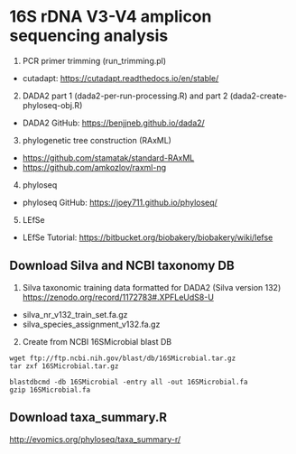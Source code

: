 # 16S rDNA V3-V4 amplicon sequencing analysis

1. PCR primer trimming (run_trimming.pl)
* cutadapt: https://cutadapt.readthedocs.io/en/stable/

2. DADA2 part 1 (dada2-per-run-processing.R) and part 2 (dada2-create-phyloseq-obj.R)
* DADA2 GitHub: https://benjjneb.github.io/dada2/

3. phylogenetic tree construction (RAxML)
* https://github.com/stamatak/standard-RAxML
* https://github.com/amkozlov/raxml-ng

4. phyloseq
* phyloseq  GitHub: https://joey711.github.io/phyloseq/

5. LEfSe
* LEfSe Tutorial: https://bitbucket.org/biobakery/biobakery/wiki/lefse

## Download Silva and NCBI taxonomy DB

1. Silva taxonomic training data formatted for DADA2 (Silva version 132)
https://zenodo.org/record/1172783#.XPFLeUdS8-U
* silva_nr_v132_train_set.fa.gz
* silva_species_assignment_v132.fa.gz

2. Create from NCBI 16SMicrobial blast DB
```
wget ftp://ftp.ncbi.nih.gov/blast/db/16SMicrobial.tar.gz
tar zxf 16SMicrobial.tar.gz

blastdbcmd -db 16SMicrobial -entry all -out 16SMicrobial.fa
gzip 16SMicrobial.fa
```

## Download taxa_summary.R
http://evomics.org/phyloseq/taxa_summary-r/
